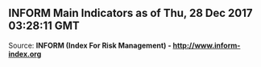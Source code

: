 ## INFORM Main Indicators as of Thu, 28 Dec 2017 03:28:11 GMT

Source: **INFORM (Index For Risk Management) - http://www.inform-index.org**